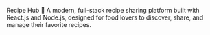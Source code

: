 Recipe Hub 🍳
A modern, full-stack recipe sharing platform built with React.js and Node.js, designed for food lovers to discover, share, and manage their favorite recipes.
